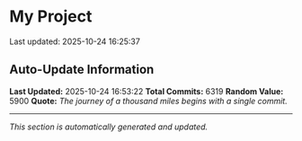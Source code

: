 # My Project


Last updated: 2025-10-24 16:25:37






















































































































































































































































































































































































































































































































































































































































































































































































































































































































































































































































































































































































































































































































































































































































































































































































































































































































































































































































































































































































































































































































































































































































































































































































































































































































































































































































































































































































































































































































































































































































































































































































































































































































































































































































































































































































































































































































































































































































































































































































































































































































































































































































































































































































































































































































































































































































































































































































































































































































































































































































































































































































































































































































































































































































































































































































































































































































































































































































































































































































































































































































































































































































































































































































































































































































































































































































































































































































































































































































































































## Auto-Update Information

**Last Updated:** 2025-10-24 16:53:22
**Total Commits:** 6319
**Random Value:** 5900
**Quote:** _The journey of a thousand miles begins with a single commit._

---
_This section is automatically generated and updated._